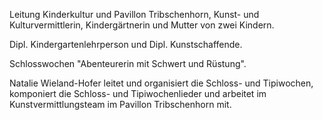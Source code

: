 Leitung Kinderkultur und Pavillon Tribschenhorn, Kunst- und Kulturvermittlerin, Kindergärtnerin und Mutter von zwei Kindern.

Dipl. Kindergartenlehrperson und Dipl. Kunstschaffende.

Schlosswochen "Abenteurerin mit Schwert und Rüstung".

Natalie Wieland-Hofer leitet und organisiert die Schloss- und Tipiwochen, komponiert die Schloss- und Tipiwochenlieder und arbeitet im Kunstvermittlungsteam im Pavillon Tribschenhorn mit.
